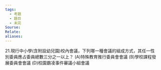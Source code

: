 ```yaml
---
tags:
  - 考題
  - 題目
  - 未完
Sourse:
Relate: 
aliases:
---
```

21.現行中小學(含附設幼兒園)校內會議，下列哪一種會議的組成方式，其任一性別委員應占委員總數三分之一以上？ 
(A)特殊教育推行委員會會議 
(B)學校課程發展委員會會議 
(D)校園霸凌事件審議小組會議 
